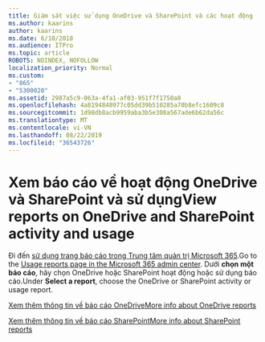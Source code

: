 ```yaml
---
title: Giám sát việc sử dụng OneDrive và SharePoint và các hoạt động
ms.author: kaarins
author: kaarins
ms.date: 6/10/2018
ms.audience: ITPro
ms.topic: article
ROBOTS: NOINDEX, NOFOLLOW
localization_priority: Normal
ms.custom:
- "865"
- "5300020"
ms.assetid: 2987a5c9-063a-4fa1-af03-951f7f1750a8
ms.openlocfilehash: 4a8194848977c05dd39b510285a70b8efc1609c8
ms.sourcegitcommit: 1d98db8acb9959aba3b5e308a567ade6b62da56c
ms.translationtype: MT
ms.contentlocale: vi-VN
ms.lasthandoff: 08/22/2019
ms.locfileid: "36543726"
---
```

# <a name="view-reports-on-onedrive-and-sharepoint-activity-and-usage"></a><span data-ttu-id="5f23d-102">Xem báo cáo về hoạt động OneDrive và SharePoint và sử dụng</span><span class="sxs-lookup"><span data-stu-id="5f23d-102">View reports on OneDrive and SharePoint activity and usage</span></span>

<span data-ttu-id="5f23d-103">Đi đến [sử dụng trang báo cáo trong Trung tâm quản trị Microsoft 365](https://admin.microsoft.com/AdminPortal/Home).</span><span class="sxs-lookup"><span data-stu-id="5f23d-103">Go to the [Usage reports page in the Microsoft 365 admin center](https://admin.microsoft.com/AdminPortal/Home).</span></span> <span data-ttu-id="5f23d-104">Dưới **chọn một báo cáo**, hãy chọn OneDrive hoặc SharePoint hoạt động hoặc sử dụng báo cáo.</span><span class="sxs-lookup"><span data-stu-id="5f23d-104">Under **Select a report**, choose the OneDrive or SharePoint activity or usage report.</span></span>
  
[<span data-ttu-id="5f23d-105">Xem thêm thông tin về báo cáo OneDrive</span><span class="sxs-lookup"><span data-stu-id="5f23d-105">More info about OneDrive reports</span></span>](https://go.microsoft.com/fwlink/?linkid=875239)
  
[<span data-ttu-id="5f23d-106">Xem thêm thông tin về báo cáo SharePoint</span><span class="sxs-lookup"><span data-stu-id="5f23d-106">More info about SharePoint reports</span></span>](https://go.microsoft.com/fwlink/?linkid=875240)
  